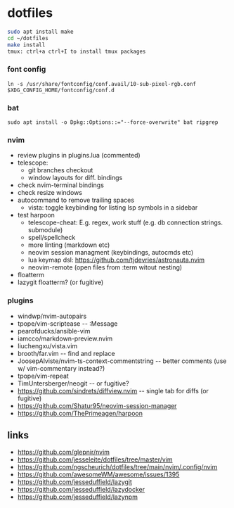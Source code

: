 # dotfiles

```zsh
sudo apt install make
cd ~/dotfiles
make install
tmux: ctrl+a ctrl+I to install tmux packages
```

### font config

```
ln -s /usr/share/fontconfig/conf.avail/10-sub-pixel-rgb.conf $XDG_CONFIG_HOME/fontconfig/conf.d
```

### bat

```
sudo apt install -o Dpkg::Options::="--force-overwrite" bat ripgrep
```

### nvim

  - review plugins in plugins.lua (commented)
  - telescope:
    - git branches checkout
    - window layouts for diff. bindings
  - check nvim-terminal bindings
  - check resize windows
  - autocommand to remove trailing spaces
	- vista: toggle keybinding for listing lsp symbols in a sidebar
  - test harpoon
	- telescope-cheat: E.g. regex, work stuff (e.g. db connection strings. submodule)
	- spell/spellcheck
	- more linting (markdown etc)
	- neovim session managment (keybindings, autocmds etc)
	- lua keymap dsl: https://github.com/tjdevries/astronauta.nvim
	- neovim-remote (open files from :term witout nesting)
  - floatterm
  - lazygit floatterm? (or fugitive)

### plugins

  - windwp/nvim-autopairs
  - tpope/vim-scriptease                           -- :Message
  - pearofducks/ansible-vim
  - iamcco/markdown-preview.nvim
  - liuchengxu/vista.vim
  - brooth/far.vim                                 -- find and replace
  - JoosepAlviste/nvim-ts-context-commentstring    -- better comments (use w/ vim-commentary instead?)
  - tpope/vim-repeat
  - TimUntersberger/neogit                         -- or fugitive?
  - https://github.com/sindrets/diffview.nvim      -- single tab for diffs (or fugitive)
  - https://github.com/Shatur95/neovim-session-manager
  - https://github.com/ThePrimeagen/harpoon

## links

- https://github.com/glepnir/nvim
- https://github.com/jesseleite/dotfiles/tree/master/vim
- https://github.com/ngscheurich/dotfiles/tree/main/nvim/.config/nvim
- https://github.com/awesomeWM/awesome/issues/1395
- https://github.com/jesseduffield/lazygit
- https://github.com/jesseduffield/lazydocker
- https://github.com/jesseduffield/lazynpm
